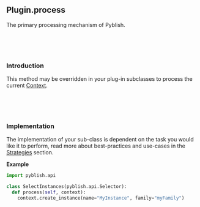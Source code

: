 ## Plugin.process

The primary processing mechanism of Pyblish.

<br>
<br>
<br>

### Introduction

This method may be overridden in your plug-in subclasses to process the current [Context](Context.md).

<br>
<br>
<br>

### Implementation

The implementation of your sub-class is dependent on the task you would like it to perform, read more about best-practices and use-cases in the [Strategies](https://github.com/pyblish/pyblish/wiki/Strategies) section.

**Example**

```python
import pyblish.api

class SelectInstances(pyblish.api.Selector):
  def process(self, context):
    context.create_instance(name="MyInstance", family="myFamily")
```